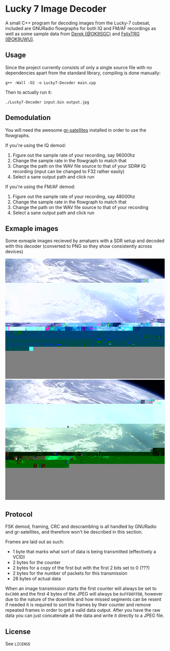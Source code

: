 # Lucky 7 Image Decoder

A small C++ program for decoding images from the Lucky-7 cubesat, included are GNURadio flowgraphs for both IQ and FM/AF recordings as well as some sample data from [Derek (@OK9SGC)](https://twitter.com/ok9sgc) and [FelixTRG (@OK9UWU)](https://twitter.com/ok9uwu).

## Usage

Since the project currently consists of only a single source file with no dependencies apart from the standard library, compiling is done manually:

```
g++ -Wall -O2 -o Lucky7-Decoder main.cpp
```

Then to actually run it:

```
./Lucky7-Decoder input.bin output.jpg
```

## Demodulation

You will need the awesome [gr-satellites](https://github.com/daniestevez/gr-satellites) installed in order to use the flowgraphs.

If you're using the IQ demod:

1. Figure out the sample rate of your recording, say 96000hz
2. Change the sample rate in the flowgraph to match that
3. Change the path on the WAV file source to that of your SDR# IQ recording (input can be changed to F32 rather easily)
4. Select a sane output path and click run

If you're using the FM/AF demod:

1. Figure out the sample rate of your recording, say 48000hz
2. Change the sample rate in the flowgraph to match that
3. Change the path on the WAV file source to that of your recording
4. Select a sane output path and click run

## Exmaple images

Some exmaple images recieved by amatuers with a SDR setup and decoded with this decoder (converted to PNG so they show consistently across devices)

![An image recieved by Derek (OK9SGC) on 13/11/2020](Sample_Data/13.11.2020-Derek.png)
![The same image but recieved by FelixTRG (OK9UWU)](Sample_Data/13.11.2020-FelixTRG.png)

## Protocol

FSK demod, framing, CRC and descrambling is all handled by GNURadio and gr-satellites, and therefore won't be described in this section.

Frames are laid out as such:

 - 1 byte that marks what sort of data is being transmitted (effectively a VCID)
 - 2 bytes for the counter
 - 2 bytes for a copy of the first but with the first 2 bits set to 0 (???)
 - 2 bytes for the number of packets for this transmission
 - 28 bytes of actual data

When an image transmission starts the first counter will always be set to `0xC000` and the first 4 bytes of the JPEG will always be `0xFFD8FFDB`, however due to the nature of the downlink and how missed segments can be resent if needed it is required to sort the frames by their counter and remove repeated frames in order to get a valid data output. After you have the raw data you can just concatenate all the data and write it directly to a JPEG file.

## License

See `LICENSE`
